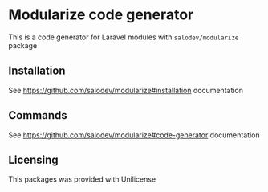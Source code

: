 # Modularize code generator

This is a code generator for Laravel modules with `salodev/modularize` package

## Installation

See https://github.com/salodev/modularize#installation documentation

## Commands

See https://github.com/salodev/modularize#code-generator documentation

## Licensing

This packages was provided with Unilicense

